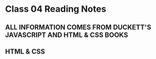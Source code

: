 # Class 04 Reading Notes

## ALL INFORMATION COMES FROM DUCKETT'S JAVASCRIPT AND HTML & CSS BOOKS

## HTML & CSS

